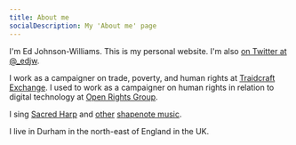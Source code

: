```yaml
---
title: About me
socialDescription: My 'About me' page
---
```

I'm Ed Johnson-Williams. This is my personal website. I'm also [on Twitter at @_edjw](https://twitter.com/_edjw).

I work as a campaigner on trade, poverty, and human rights at [Traidcraft Exchange](https://traidcraftexchange.org). I used to work as a campaigner on human rights in relation to digital technology at [Open Rights Group](https://www.openrightsgroup.org).

I sing [Sacred Harp](https://en.wikipedia.org/wiki/Sacred_Harp) and [other](https://en.wikipedia.org/wiki/The_Christian_Harmony) [shapenote music](https://en.wikipedia.org/wiki/Shape_note).

I live in Durham in the north-east of England in the UK.